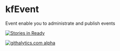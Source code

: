 kfEvent
=======

Event enable you to administrate and publish events

[![Stories in Ready](https://badge.waffle.io/phpManufaktur/kfEvent.png?label=ready)](http://waffle.io/phpManufaktur/kfEvent)

[![githalytics.com alpha](https://cruel-carlota.pagodabox.com/e5772139ffffb570c9e3ad54442cf36c "githalytics.com")](http://githalytics.com/phpManufaktur/kfEvent)